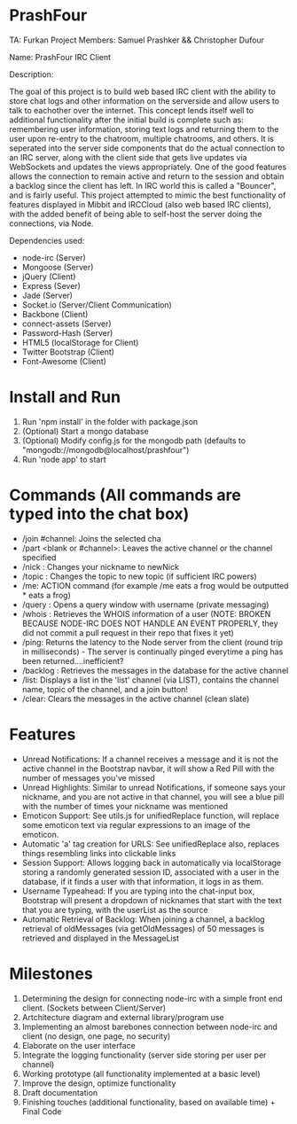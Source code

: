 PrashFour
=========

TA: Furkan
Project Members: Samuel Prashker && Christopher Dufour

Name: PrashFour IRC Client

Description:

The goal of this project is to build web based IRC client with the ability to store chat logs and other information on the serverside and allow users to talk to eachother over the internet. This concept lends itself well to additional functionality after the initial build is complete such as: remembering user information, storing text logs and returning them to the user upon re-entry to the chatroom, multiple chatrooms, and others. It is seperated into the server side components that do the actual connection to an IRC server, along with the client side that gets live updates via WebSockets and updates the views appropriately. One of the good features allows the connection to remain active and return to the session and obtain a backlog since the client has left. In IRC world this is called a "Bouncer", and is fairly useful. This project attempted to mimic the best functionality of features displayed in Mibbit and IRCCloud (also web based IRC clients), with the added benefit of being able to self-host the server doing the connections, via Node.

Dependencies used:
* node-irc (Server)
* Mongoose (Server)
* jQuery (Client)
* Express (Sever)
* Jade (Server)
* Socket.io (Server/Client Communication)
* Backbone (Client)
* connect-assets (Server)
* Password-Hash (Server)
* HTML5 (localStorage for Client)
* Twitter Bootstrap (Client)
* Font-Awesome (Client)
 
Install and Run
============
1. Run 'npm install' in the folder with package.json
2. (Optional) Start a mongo database
3. (Optional) Modify config.js for the mongodb path (defaults to "mongodb://mongodb@localhost/prashfour")
2. Run 'node app' to start
 
Commands (All commands are typed into the chat box)
===========
* /join #channel: Joins the selected cha
* /part <blank or #channel>: Leaves the active channel or the channel specified
* /nick <newNick>: Changes your nickname to newNick
* /topic <newTopic>: Changes the topic to new topic (if sufficient IRC powers)
* /me: ACTION command (for example /me eats a frog would be outputted *<Nick> eats a frog)
* /query <username>: Opens a query window with username (private messaging)
* /whois <username>: Retrieves the WHOIS information of a user (NOTE: BROKEN BECAUSE NODE-IRC DOES NOT HANDLE AN EVENT PROPERLY, they did not commit a pull request in their repo that fixes it yet)
* /ping: Returns the latency to the Node server from the client (round trip in milliseconds) - The server is continually pinged everytime a ping has been returned....inefficient?
* /backlog <num>: Retrieves the <num> messages in the database for the active channel
* /list: Displays a list in the 'list' channel (via LIST), contains the channel name, topic of the channel, and a join button!
* /clear: Clears the messages in the active channel (clean slate)
 
Features
===========
* Unread Notifications: If a channel receives a message and it is not the active channel in the Bootstrap navbar, it will show a Red Pill with the number of messages you've missed
* Unread Highlights: Similar to unread Notifications, if someone says your nickname, and you are not active in that channel, you will see a blue pill with the number of times your nickname was mentioned
* Emoticon Support: See utils.js for unifiedReplace function, will replace some emoticon text via regular expressions to an image of the emoticon.
* Automatic 'a' tag creation for URLS: See unifiedReplace also, replaces things resembling links into clickable links
* Session Support: Allows logging back in automatically via localStorage storing a randomly generated session ID, associated with a user in the database, if it finds a user with that information, it logs in as them.
* Username Typeahead: If you are typing into the chat-input box, Bootstrap will present a dropdown of nicknames that start with the text that you are typing, with the userList as the source
* Automatic Retrieval of Backlog: When joining a channel, a backlog retrieval of oldMessages (via getOldMessages) of 50 messages is retrieved and displayed in the MessageList
 
Milestones
==========

1. Determining the design for connecting node-irc with a simple front end client. (Sockets between Client/Server)
2. Artchitecture diagram and external library/program use
3. Implementing an almost barebones connection between node-irc and client (no design, one page, no security)
4. Elaborate on the user interface
5. Integrate the logging functionality (server side storing per user per channel)
6. Working prototype (all functionality implemented at a basic level)
7. Improve the design, optimize functionality
8. Draft documentation
9. Finishing touches (additional functionality, based on available time) + Final Code